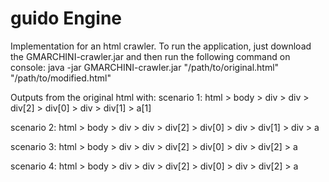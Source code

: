 # guido Engine
Implementation for an html crawler.
To run the application, just download the GMARCHINI-crawler.jar and then run the following command on console:
java -jar GMARCHINI-crawler.jar "/path/to/original.html" "/path/to/modified.html"

Outputs from the original html with:
scenario 1:
html > body > div > div > div[2] > div[0] > div > div[1] > a[1]

scenario 2:
html > body > div > div > div[2] > div[0] > div > div[1] > div > a

scenario 3:
html > body > div > div > div[2] > div[0] > div > div[2] > a

scenario 4:
html > body > div > div > div[2] > div[0] > div > div[2] > a